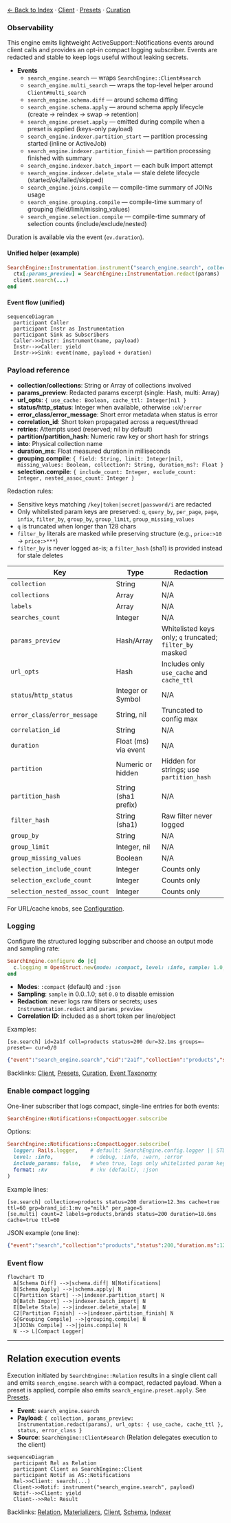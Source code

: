 [← Back to Index](./index.md) · [Client](./client.md) · [Presets](./presets.md) · [Curation](./curation.md)

### Observability

This engine emits lightweight ActiveSupport::Notifications events around client calls and provides an opt-in compact logging subscriber. Events are redacted and stable to keep logs useful without leaking secrets.

- **Events**
  - `search_engine.search` — wraps `SearchEngine::Client#search`
  - `search_engine.multi_search` — wraps the top-level helper around `Client#multi_search`
  - `search_engine.schema.diff` — around schema diffing
  - `search_engine.schema.apply` — around schema apply lifecycle (create → reindex → swap → retention)
  - `search_engine.preset.apply` — emitted during compile when a preset is applied (keys-only payload)
  - `search_engine.indexer.partition_start` — partition processing started (inline or ActiveJob)
  - `search_engine.indexer.partition_finish` — partition processing finished with summary
  - `search_engine.indexer.batch_import` — each bulk import attempt
  - `search_engine.indexer.delete_stale` — stale delete lifecycle (started/ok/failed/skipped)
  - `search_engine.joins.compile` — compile-time summary of JOINs usage
  - `search_engine.grouping.compile` — compile-time summary of grouping (field/limit/missing_values)
  - `search_engine.selection.compile` — compile-time summary of selection counts (include/exclude/nested)

Duration is available via the event (`ev.duration`).

#### Unified helper (example)

```ruby
SearchEngine::Instrumentation.instrument("search_engine.search", collection: col) do |ctx|
  ctx[:params_preview] = SearchEngine::Instrumentation.redact(params)
  client.search(...)
end
```

#### Event flow (unified)

```mermaid
sequenceDiagram
  participant Caller
  participant Instr as Instrumentation
  participant Sink as Subscribers
  Caller->>Instr: instrument(name, payload)
  Instr-->>Caller: yield
  Instr->>Sink: event(name, payload + duration)
```

### Payload reference

- **collection/collections**: String or Array<String> of collections involved
- **params_preview**: Redacted params excerpt (single: Hash, multi: Array<Hash>)
- **url_opts**: `{ use_cache: Boolean, cache_ttl: Integer|nil }`
- **status/http_status**: Integer when available, otherwise `:ok`/`:error`
- **error_class/error_message**: Short error metadata when status is error
- **correlation_id**: Short token propagated across a request/thread
- **retries**: Attempts used (reserved; nil by default)
- **partition/partition_hash**: Numeric raw key or short hash for strings
- **into**: Physical collection name
- **duration_ms**: Float measured duration in milliseconds
- **grouping.compile**: `{ field: String, limit: Integer|nil, missing_values: Boolean, collection?: String, duration_ms?: Float }`
- **selection.compile**: `{ include_count: Integer, exclude_count: Integer, nested_assoc_count: Integer }`

Redaction rules:
- Sensitive keys matching `/key|token|secret|password/i` are redacted
- Only whitelisted param keys are preserved: `q`, `query_by`, `per_page`, `page`, `infix`, `filter_by`, `group_by`, `group_limit`, `group_missing_values`
- `q` is truncated when longer than 128 chars
- `filter_by` literals are masked while preserving structure (e.g., `price:>10` → `price:>***`)
- `filter_by` is never logged as-is; a `filter_hash` (sha1) is provided instead for stale deletes

| Key            | Type                 | Redaction |
|----------------|----------------------|-----------|
| `collection`   | String               | N/A |
| `collections`  | Array<String>        | N/A |
| `labels`       | Array<String>        | N/A |
| `searches_count` | Integer            | N/A |
| `params_preview` | Hash/Array<Hash>   | Whitelisted keys only; `q` truncated; `filter_by` masked |
| `url_opts`     | Hash                 | Includes only `use_cache` and `cache_ttl` |
| `status`/`http_status` | Integer or Symbol | N/A |
| `error_class`/`error_message` | String, nil | Truncated to config max |
| `correlation_id` | String             | N/A |
| `duration`     | Float (ms) via event | N/A |
| `partition`    | Numeric or hidden    | Hidden for strings; use `partition_hash` |
| `partition_hash` | String (sha1 prefix) | N/A |
| `filter_hash`  | String (sha1)        | Raw filter never logged |
| `group_by`     | String               | N/A |
| `group_limit`  | Integer, nil         | N/A |
| `group_missing_values` | Boolean      | N/A |
| `selection_include_count` | Integer   | Counts only |
| `selection_exclude_count` | Integer   | Counts only |
| `selection_nested_assoc_count` | Integer | Counts only |

For URL/cache knobs, see [Configuration](./configuration.md).

### Logging

Configure the structured logging subscriber and choose an output mode and sampling rate:

```ruby
SearchEngine.configure do |c|
  c.logging = OpenStruct.new(mode: :compact, level: :info, sample: 1.0, logger: Rails.logger)
end
```

- **Modes**: `:compact` (default) and `:json`
- **Sampling**: `sample` in 0.0..1.0; set `0.0` to disable emission
- **Redaction**: never logs raw filters or secrets; uses `Instrumentation.redact` and `params_preview`
- **Correlation ID**: included as a short token per line/object

Examples:

```text
[se.search] id=2a1f coll=products status=200 dur=32.1ms groups=— preset=— cur=0/0
```

```json
{"event":"search_engine.search","cid":"2a1f","collection":"products","status":200,"duration_ms":32.1}
```

Backlinks: [Client](./client.md), [Presets](./presets.md), [Curation](./curation.md), [Event Taxonomy](./index.md)

### Enable compact logging

One-liner subscriber that logs compact, single-line entries for both events:

```ruby
SearchEngine::Notifications::CompactLogger.subscribe
```

Options:

```ruby
SearchEngine::Notifications::CompactLogger.subscribe(
  logger: Rails.logger,    # default: SearchEngine.config.logger || STDOUT
  level: :info,            # :debug, :info, :warn, :error
  include_params: false,   # when true, logs only whitelisted param keys
  format: :kv              # :kv (default), :json
)
```

Example lines:

```
[se.search] collection=products status=200 duration=12.3ms cache=true ttl=60 grp=brand_id:1:mv q="milk" per_page=5
[se.multi] count=2 labels=products,brands status=200 duration=18.6ms cache=true ttl=60
```

JSON example (one line):

```json
{"event":"search","collection":"products","status":200,"duration.ms":12.3,"cache":true,"ttl":60,"group_by":"brand_id","group_limit":1,"group_missing_values":true}
```

### Event flow

```mermaid
flowchart TD
  A[Schema Diff] -->|schema.diff| N[Notifications]
  B[Schema Apply] -->|schema.apply| N
  C[Partition Start] -->|indexer.partition_start| N
  D[Batch Import] -->|indexer.batch_import| N
  E[Delete Stale] -->|indexer.delete_stale| N
  C2[Partition Finish] -->|indexer.partition_finish| N
  G[Grouping Compile] -->|grouping.compile| N
  J[JOINs Compile] -->|joins.compile| N
  N --> L[Compact Logger]
```

---

## Relation execution events

Execution initiated by `SearchEngine::Relation` results in a single client call and emits `search_engine.search` with a compact, redacted payload. When a preset is applied, compile also emits `search_engine.preset.apply`. See [Presets](./presets.md#observability).

- **Event**: `search_engine.search`
- **Payload**: `{ collection, params_preview: Instrumentation.redact(params), url_opts: { use_cache, cache_ttl }, status, error_class }`
- **Source**: `SearchEngine::Client#search` (Relation delegates execution to the client)

```mermaid
sequenceDiagram
  participant Rel as Relation
  participant Client as SearchEngine::Client
  participant Notif as AS::Notifications
  Rel->>Client: search(...)
  Client->>Notif: instrument("search_engine.search", payload)
  Notif-->>Client: yield
  Client-->>Rel: Result
```

Backlinks: [Relation](./relation.md), [Materializers](./materializers.md), [Client](./client.md), [Schema](./schema.md), [Indexer](./indexer.md)
